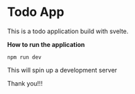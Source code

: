 # Todo App

This is a todo application build with svelte.

**How to run the application**

    npm run dev

This will spin up a development server

Thank you!!!
